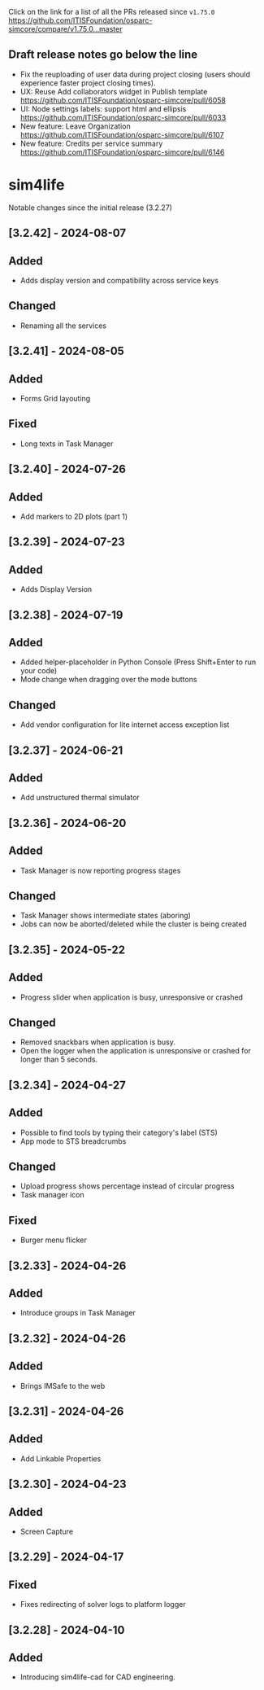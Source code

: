 Click on the link for a list of all the PRs released since `v1.75.0` 
https://github.com/ITISFoundation/osparc-simcore/compare/v1.75.0...master

**Draft release notes go below the line**
---
- Fix the reuploading of user data during project closing (users should experience faster project closing times).
- UX: Reuse Add collaborators widget in Publish template https://github.com/ITISFoundation/osparc-simcore/pull/6058
- UI: Node settings labels: support html and ellipsis https://github.com/ITISFoundation/osparc-simcore/pull/6033
- New feature: Leave Organization https://github.com/ITISFoundation/osparc-simcore/pull/6107
- New feature: Credits per service summary https://github.com/ITISFoundation/osparc-simcore/pull/6146
  
# sim4life

Notable changes since the initial release (3.2.27)

## [3.2.42] - 2024-08-07

## Added

- Adds display version and compatibility across service keys

## Changed

- Renaming all the services

## [3.2.41] - 2024-08-05

## Added

- Forms Grid layouting

## Fixed

- Long texts in Task Manager

## [3.2.40] - 2024-07-26

## Added

- Add markers to 2D plots (part 1)

## [3.2.39] - 2024-07-23

## Added

- Adds Display Version

## [3.2.38] - 2024-07-19

## Added

- Added helper-placeholder in Python Console (Press Shift+Enter to run your code)
- Mode change when dragging over the mode buttons

## Changed

- Add vendor configuration for lite internet access exception list

## [3.2.37] - 2024-06-21

## Added

- Add unstructured thermal simulator

## [3.2.36] - 2024-06-20

## Added

- Task Manager is now reporting progress stages

## Changed

- Task Manager shows intermediate states (aboring)
- Jobs can now be aborted/deleted while the cluster is being created

## [3.2.35] - 2024-05-22

## Added

- Progress slider when application is busy, unresponsive or crashed

## Changed

- Removed snackbars when application is busy.
- Open the logger when the application is unresponsive or crashed for longer than 5 seconds.

## [3.2.34] - 2024-04-27

## Added

- Possible to find tools by typing their category's label (STS)
- App mode to STS breadcrumbs

## Changed

- Upload progress shows percentage instead of circular progress
- Task manager icon

## Fixed

- Burger menu flicker

## [3.2.33] - 2024-04-26

## Added

- Introduce groups in Task Manager

## [3.2.32] - 2024-04-26

## Added

- Brings IMSafe to the web

## [3.2.31] - 2024-04-26

## Added

- Add Linkable Properties

## [3.2.30] - 2024-04-23

## Added

- Screen Capture

## [3.2.29] - 2024-04-17

## Fixed

- Fixes redirecting of solver logs to platform logger

## [3.2.28] - 2024-04-10

## Added

- Introducing sim4life-cad for CAD engineering.

